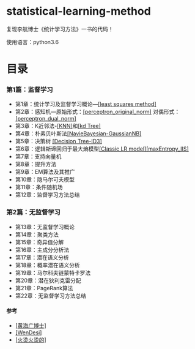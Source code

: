 # statistical-learning-method
复现李航博士《统计学习方法》一书的代码！

使用语言：python3.6

# 目录

### 第1篇：监督学习
- 第1章：统计学习及监督学习概论—[[least squares method]](https://github.com/QiujieDong/statistical-learning-method/blob/master/Chapter1_least_squares_method.ipynb)
- 第2章：感知机—原始形式：[[perceptron_original_norm]](https://github.com/QiujieDong/statistical-learning-method/blob/master/Chapter2/Chapter2_perceptron_original.ipynb)  对偶形式：[[perceptron_dual_norm]](https://github.com/QiujieDong/statistical-learning-method/blob/master/Chapter2/Chapter2_perceptron_dual.ipynb)
- 第3章：K近邻法-[[KNN]](https://github.com/QiujieDong/statistical-learning-method/blob/master/Chapter3/Chapter3_k-NN.ipynb)和[[kd Tree]](https://github.com/QiujieDong/statistical-learning-method/blob/master/Chapter3/Chapter3_kdTree.ipynb)
- 第4章：朴素贝叶斯法[[NavieBayesian-GaussianNB]](https://github.com/QiujieDong/statistical-learning-method/blob/master/Chapter4_NaiveBayesian_GaussianNB.ipynb)
- 第5章：决策树 [[Decision Tree-ID3]](https://github.com/QiujieDong/statistical-learning-method/tree/master/Chapter5)
- 第6章：逻辑斯谛回归于最大熵模型[[Classic LR model]](https://github.com/QiujieDong/statistical-learning-method/blob/master/Chapter6/Chapter6_logisticRegression.ipynb)[[maxEntropy_IIS]](https://github.com/QiujieDong/statistical-learning-method/blob/master/Chapter6/Chapter6_maxEntropy_IIS.ipynb)
- 第7章：支持向量机
- 第8章：提升方法
- 第9章：EM算法及其推广
- 第10章：隐马尔可夫模型
- 第11章：条件随机场
- 第12章：监督学习方法总结

### 第2篇：无监督学习
- 第13章：无监督学习概论
- 第14章：聚类方法
- 第15章：奇异值分解
- 第16章：主成分分析法
- 第17章：潜在语义分析
- 第18章：概率潜在语义分析
- 第19章：马尔科夫链蒙特卡罗法
- 第20章：潜在狄利克雷分配
- 第21章：PageRank算法
- 第22章：无监督学习方法总结


#### 参考
- [[黄海广博士]](https://github.com/fengdu78/lihang-code)
- [[WenDesi]](https://github.com/WenDesi/lihang_book_algorithm)
- [[火烫火烫的]](https://blog.csdn.net/tudaodiaozhale)
